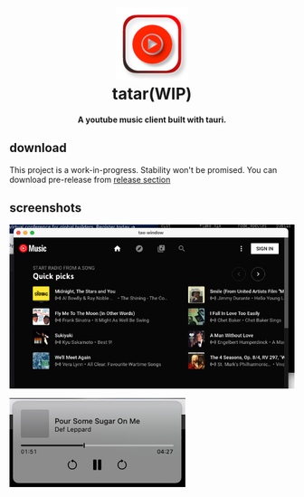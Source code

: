 <h1 align="center">
    <img src="./src-tauri/icons/tatar_128x128.png" width=128 height=128/><br>
    tatar(WIP)
</h1>

<h4 align="center">
    A youtube music client built with tauri.
</h4>

## download
This project is a work-in-progress. Stability won't be promised.
You can download pre-release from [release section]("https://github.com/2gn/tatar/releases")

## screenshots

![screenshot](./screenshots/1.png)

![screenshot](./screenshots/2.png)
